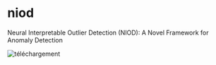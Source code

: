 # niod
Neural Interpretable Outlier Detection (NIOD): A Novel Framework for Anomaly Detection


![téléchargement](https://github.com/user-attachments/assets/1169509f-6533-45e4-b877-a421a2faea93)
